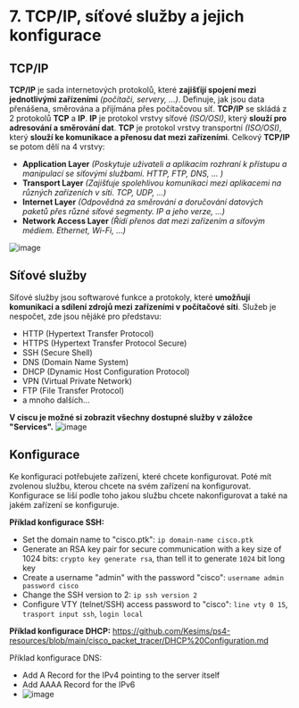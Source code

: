 # 7. TCP/IP, síťové služby a jejich konfigurace

## TCP/IP
**TCP/IP** je sada internetových protokolů, které **zajišťijí spojení mezi jednotlivými zařízeními** _(počítači, servery, ...)_. Definuje, jak jsou data přenášena, směrována a přijímána přes počítačovou síť. **TCP/IP** se skládá z 2 protokolů **TCP** a **IP**. **IP** je protokol vrstvy síťové _(ISO/OSI)_, který **slouží pro adresování a směrování dat**. **TCP** je protokol vrstvy transportní _(ISO/OSI)_, který **slouží ke komunikace a přenosu dat mezi zařízeními**.
Celkový **TCP/IP** se potom dělí na 4 vrstvy:

- **Application Layer** _(Poskytuje uživateli a aplikacím rozhraní k přístupu a manipulací se síťovými službami. HTTP, FTP, DNS, ... )_
- **Transport Layer** _(Zajišťuje spolehlivou komunikaci mezi aplikacemi na různých zařízeních v síti. TCP, UDP, ...)_
- **Internet Layer** _(Odpovědná za směrování a doručování datových paketů přes různé síťové segmenty. IP a jeho verze, ...)_
- **Network Access Layer** _(Řídí přenos dat mezi zařízením a síťovým médiem. Ethernet, Wi-Fi, ...)_

![image](https://github.com/ToCatchTo/Maturitni-otazky/assets/119807755/013a6b82-0d8e-4cb3-8e4c-fedf1093a085)
## Síťové služby
Síťové služby jsou softwarové funkce a protokoly, které **umožňují komunikaci a sdílení zdrojů mezi zařízeními v počítačové síti**. Služeb je nespočet, zde jsou nějáké pro představu:

- HTTP (Hypertext Transfer Protocol)
- HTTPS (Hypertext Transfer Protocol Secure)
- SSH (Secure Shell)
- DNS (Domain Name System)
- DHCP (Dynamic Host Configuration Protocol)
- VPN (Virtual Private Network)
- FTP (File Transfer Protocol)
- a mnoho dalších...

**V ciscu je možné si zobrazit všechny dostupné služby v záložce "Services".**
![image](https://github.com/ToCatchTo/Maturitni-otazky/assets/119807755/19901ce5-383d-4c23-b1f0-c9548a1f8b24)

## Konfigurace
Ke konfiguraci potřebujete zařízení, které chcete konfigurovat. Poté mít zvolenou službu, kterou chcete na svém zařízení na konfigurovat. Konfigurace se liší podle toho jakou službu chcete nakonfigurovat a také na jakém zařízení se konfiguruje. 

**Příklad konfigurace SSH:**
- Set the domain name to "cisco.ptk": `ip domain-name cisco.ptk`
- Generate an RSA key pair for secure communication with a key size of 1024 bits: `crypto key generate rsa`, than tell it to generate `1024` bit long key
- Create a username "admin" with the password "cisco": `username admin password cisco`
- Change the SSH version to 2: `ip ssh version 2`
- Configure VTY (telnet/SSH) access password to "cisco": `line vty 0 15`, `trasport input ssh`, `login local`

**Příklad konfigurace DHCP:**
https://github.com/Kesims/ps4-resources/blob/main/cisco_packet_tracer/DHCP%20Configuration.md

Příklad konfigurace DNS:
- Add A Record for the IPv4 pointing to the server itself
- Add AAAA Record for the IPv6 
- ![image](https://github.com/ToCatchTo/Maturitni-otazky/assets/119807755/239e4d60-2dd8-4b65-a40b-f2500e1ea5f4)
